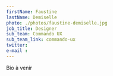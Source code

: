 ```yaml
---
firstName: Faustine
lastName: Demiselle
photo: ./photos/faustine-demiselle.jpg
job_title: Designer
sub_team: Commando UX
sub_team_link: commando-ux
twitter:
e-mail :
---
```


Bio à venir
